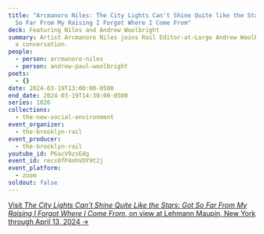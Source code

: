 ```yaml
---
title: "Arcmanoro Niles: The City Lights Can't Shine Quite like the Stars: Got
  So Far From My Raising I Forgot Where I Come From"
deck: Featuring Niles and Andrew Woolbright
summary: Artist Arcmanoro Niles joins Rail Editor-at-Large Andrew Woolbright for
  a conversation.
people:
  - person: arcmanoro-niles
  - person: andrew-paul-woolbright
poets:
  - {}
date: 2024-03-19T13:00:00-0500
end_date: 2024-03-19T14:30:00-0500
series: 1026
collections:
  - the-new-social-environment
event_organizer:
  - the-brooklyn-rail
event_producer:
  - the-brooklyn-rail
youtube_id: P6acV9zsEdg
event_id: recs0fP4nhVOY9t2j
event_platform:
  - zoom
soldout: false
---
```

[V﻿isit *The City Lights Can't Shine Quite Like the Stars: Got So Far From My Raising I Forgot Where I Come From*, on view at Lehmann Maupin, New York through April 13, 2024 →](https://www.lehmannmaupin.com/exhibitions/arcmanoro-niles4)